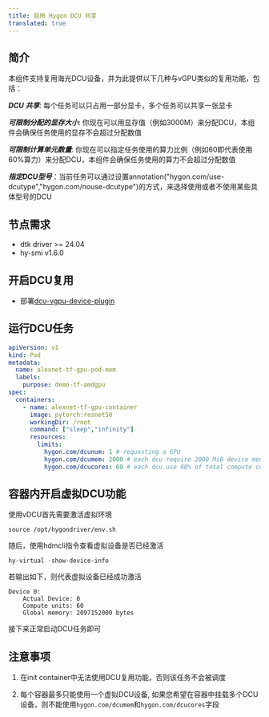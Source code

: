 ```yaml
---
title: 启用 Hygon DCU 共享
translated: true
---
```


## 简介

本组件支持复用海光DCU设备，并为此提供以下几种与vGPU类似的复用功能，包括：

***DCU 共享***: 每个任务可以只占用一部分显卡，多个任务可以共享一张显卡

***可限制分配的显存大小***: 你现在可以用显存值（例如3000M）来分配DCU，本组件会确保任务使用的显存不会超过分配数值

***可限制计算单元数量***: 你现在可以指定任务使用的算力比例（例如60即代表使用60%算力）来分配DCU，本组件会确保任务使用的算力不会超过分配数值

***指定DCU型号***：当前任务可以通过设置annotation("hygon.com/use-dcutype","hygon.com/nouse-dcutype")的方式，来选择使用或者不使用某些具体型号的DCU

## 节点需求

* dtk driver >= 24.04
* hy-smi v1.6.0

## 开启DCU复用

* 部署[dcu-vgpu-device-plugin](https://github.com/Project-HAMi/dcu-vgpu-device-plugin)

## 运行DCU任务

```yaml
apiVersion: v1
kind: Pod
metadata:
  name: alexnet-tf-gpu-pod-mem
  labels:
    purpose: demo-tf-amdgpu
spec:
  containers:
    - name: alexnet-tf-gpu-container
      image: pytorch:resnet50
      workingDir: /root
      command: ["sleep","infinity"]
      resources:
        limits:
          hygon.com/dcunum: 1 # requesting a GPU
          hygon.com/dcumem: 2000 # each dcu require 2000 MiB device memory
          hygon.com/dcucores: 60 # each dcu use 60% of total compute cores

```

## 容器内开启虚拟DCU功能

使用vDCU首先需要激活虚拟环境
```
source /opt/hygondriver/env.sh
```

随后，使用hdmcli指令查看虚拟设备是否已经激活
```
hy-virtual -show-device-info
```

若输出如下，则代表虚拟设备已经成功激活
```
Device 0:
	Actual Device: 0
	Compute units: 60
	Global memory: 2097152000 bytes
```

接下来正常启动DCU任务即可

## 注意事项

1. 在init container中无法使用DCU复用功能，否则该任务不会被调度

2. 每个容器最多只能使用一个虚拟DCU设备, 如果您希望在容器中挂载多个DCU设备，则不能使用`hygon.com/dcumem`和`hygon.com/dcucores`字段